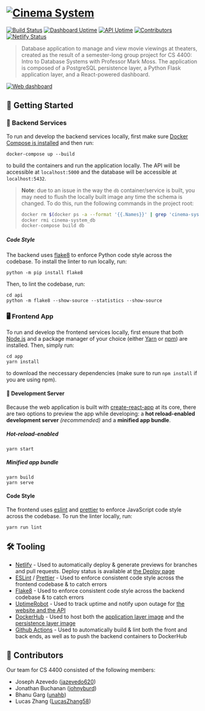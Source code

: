 # [![Cinema System](https://i.imgur.com/msjskh5.png)](https://cinema-system.ga/)

[![Build Status](https://github.com/jazevedo620/cinema-system/workflows/Build%2FTest/badge.svg)](https://github.com/jazevedo620/cinema-system/actions) [![Dashboard Uptime](https://img.shields.io/uptimerobot/ratio/7/m783881574-ce7d7fc9be865ba1cbece837.svg?label=dashboard%20uptime)](https://status.cinema-system.ga/) [![API Uptime](https://img.shields.io/uptimerobot/ratio/7/m783881568-e1844c7ab23ce7316c87dbe5.svg?label=api%20uptime)](https://status.cinema-system.ga/) [![Contributors](https://img.shields.io/github/contributors/jazevedo620/cinema-system.svg)](https://github.com/jazevedo620/cinema-system/graphs/contributors) [![Netlify Status](https://img.shields.io/netlify/4b9228bb-9ea1-41bd-80b5-b1fad3e8ab94)](https://app.netlify.com/sites/cinema-system/deploys)

> Database application to manage and view movie viewings at theaters, created as the result of a semester-long group project for CS 4400: Intro to Database Systems with Professor Mark Moss. The application is composed of a PostgreSQL persistence layer, a Python Flask application layer, and a React-powered dashboard.

[![Web dashboard](https://i.imgur.com/EsPMPRS.png)](https://cinema-system.ga/app) 
## 🚀 Getting Started

### 🐍 Backend Services

To run and develop the backend services locally, first make sure [Docker Compose is installed](https://docs.docker.com/compose/install/) and then run:

```
docker-compose up --build
```

to build the containers and run the application locally. The API will be accessible at `localhost:5000` and the database will be accessible at `localhost:5432`.

> **Note**: due to an issue in the way the `db` container/service is built, you may need to flush the locally built image any time the schema is changed. To do this, run the following commands in the project root:
> ```bash
> docker rm $(docker ps -a --format '{{.Names}}' | grep 'cinema-system')
> docker rmi cinema-system_db
> docker-compose build db
> ```

##### Code Style

The backend uses [flake8](http://flake8.pycqa.org/) to enforce Python code style across the codebase. To install the linter to run locally, run:

```console
python -m pip install flake8
```

Then, to lint the codebase, run:

```console
cd api
python -m flake8 --show-source --statistics --show-source
```

### 🖥 Frontend App

To run and develop the frontend services locally, first ensure that both [Node.js](https://nodejs.org/en/download/) and a package manager of your choice (either [Yarn](https://yarnpkg.com/lang/en/) or [npm](https://www.npmjs.com/get-npm)) are installed. Then, simply run:

```
cd app
yarn install
```

to download the neccessary dependencies (make sure to run `npm install` if you are using npm).

#### 📡 Development Server

Because the web application is built with [create-react-app](https://create-react-app.dev/) at its core, there are two options to preview the app while developing: a **hot reload-enabled development server** *(recommended)* and a **minified app bundle**.

##### Hot-reload-enabled

```console
yarn start
```

##### Minified app bundle

```console
yarn build
yarn serve
```

#### Code Style

The frontend uses [eslint](https://eslint.org/) and [prettier](https://prettier.io/) to enforce JavaScript code style across the codebase. To run the linter locally, run:

```console
yarn run lint
```

## 🛠 Tooling

- [Netlify](https://www.netlify.com/) - Used to automatically deploy & generate previews for branches and pull requests. Deploy status is available at [the Deploy page](https://app.netlify.com/sites/cinema-system/deploys)
- [ESLint](https://eslint.org/) / [Prettier](https://prettier.io/) - Used to enforce consistent code style across the frontend codebase & to catch errors
- [Flake8](http://flake8.pycqa.org/) - Used to enforce consistent code style across the backend codebase & to catch errors
- [UptimeRobot](https://uptimerobot.com/) - Used to track uptime and notify upon outage for [the website and the API](https://status.cinema-system.ga/)
- [DockerHub](https://hub.docker.com/) - Used to host both the [application layer image](https://hub.docker.com/repository/docker/jazevedo6/cinema-system-api) and the [persistence layer image](https://hub.docker.com/repository/docker/jazevedo6/cinema-system-db)
- [Github Actions](https://github.com/jazevedo6/cinema-system/actions) - Used to automatically build & lint both the front and back ends, as well as to push the backend containers to DockerHub

## 👥 Contributors

Our team for CS 4400 consisted of the following members:

- Joseph Azevedo ([jazevedo620](https://github.com/jazevedo620))
- Jonathan Buchanan ([johnyburd](https://github.com/johnyburd))
- Bhanu Garg ([unahb](https://github.com/unahb))
- Lucas Zhang ([LucasZhang58](https://github.com/LucasZhang58))
  
